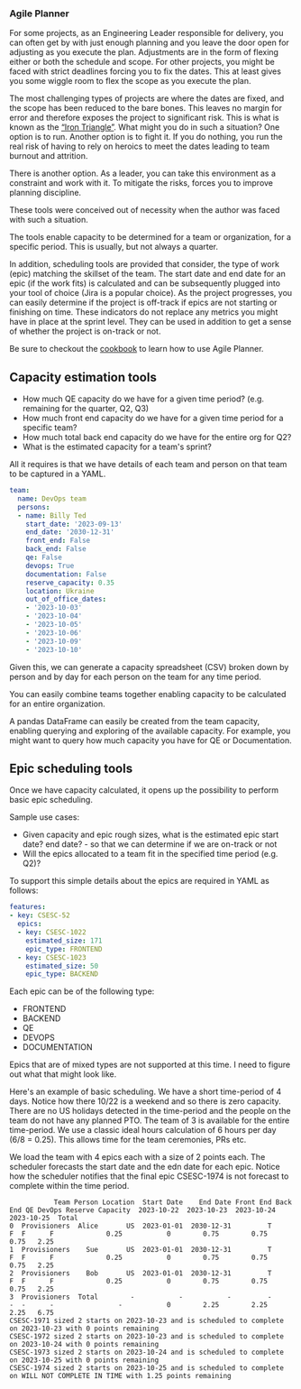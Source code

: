 ### Agile Planner

For some projects, as an Engineering Leader responsible for delivery, you can often get by with just enough planning and you leave the door open for adjusting as you execute the plan. Adjustments are in the form of flexing either or both the schedule and scope. For other projects, you might be faced with strict deadlines forcing you to fix the dates. This at least gives you some wiggle room to flex the scope as you execute the plan. 

The most challenging types of projects are where the dates are fixed, and the scope has been reduced to the bare bones. This leaves no margin for error and therefore exposes the project to significant risk. This is what is known as the [“Iron Triangle”](https://ambysoft.com/essays/brokentriangle.html). What might you do in such a situation? One option is to run. Another option is to fight it. If you do nothing, you run the real risk of having to rely on heroics to meet the dates leading to team burnout and attrition. 

There is another option. As a leader, you can take this environment as a constraint and work with it. To mitigate the risks, forces you to improve planning discipline.

These tools were conceived out of necessity when the author was faced with such a situation. 

The tools enable capacity to be determined for a team or organization, for a specific period. This is usually, but not always a quarter.

In addition, scheduling tools are provided that consider, the type of work (epic) matching the skillset of the team. The start date and end date for an epic (if the work fits) is calculated and can be subsequently plugged into your tool of choice (Jira is a popular choice). As the project progresses, you can easily determine if the project is off-track if epics are not starting or finishing on time. These indicators do not replace any metrics you might have in place at the sprint level. They can be used in addition to get a sense of whether the project is on-track or not.

Be sure to checkout the [cookbook](https://github.com/jasondchambers/agileplanner-cookbook) to learn how to use Agile Planner.

## Capacity estimation tools

- How much QE capacity do we have for a given time period? (e.g. remaining for the quarter, Q2, Q3)
- How much front end capacity do we have for a given time period for a specific team?
- How much total back end capacity do we have for the entire org for Q2?
- What is the estimated capacity for a team's sprint?

All it requires is that we have details of each team and person on that team to be captured in a YAML.

```yaml
team:
  name: DevOps team
  persons:
  - name: Billy Ted
    start_date: '2023-09-13'
    end_date: '2030-12-31'
    front_end: False
    back_end: False
    qe: False
    devops: True
    documentation: False
    reserve_capacity: 0.35
    location: Ukraine
    out_of_office_dates:
    - '2023-10-03'
    - '2023-10-04'
    - '2023-10-05'
    - '2023-10-06'
    - '2023-10-09'
    - '2023-10-10'
```

Given this, we can generate a capacity spreadsheet (CSV) broken down by person and by day for each person on the team for any time period.

You can easily combine teams together enabling capacity to be calculated for an entire organization.

A pandas DataFrame can easily be created from the team capacity, enabling querying and exploring of the available capacity. For example, you might want to query how much capacity you have for QE or Documentation.

## Epic scheduling tools

Once we have capacity calculated, it opens up the possibility to perform basic epic scheduling.

Sample use cases:

- Given capacity and epic rough sizes, what is the estimated epic start date? end date? - so that we can determine if we are on-track or not
- Will the epics allocated to a team fit in the specified time period (e.g. Q2)?

To support this simple details about the epics are required in YAML as follows:

```yaml
features:
- key: CSESC-52
  epics:
  - key: CSESC-1022
    estimated_size: 171
    epic_type: FRONTEND
  - key: CSESC-1023
    estimated_size: 50
    epic_type: BACKEND
```

Each epic can be of the following type:

- FRONTEND 
- BACKEND 
- QE 
- DEVOPS 
- DOCUMENTATION 

Epics that are of mixed types are not supported at this time. I need to figure out what that might look like.

Here's an example of basic scheduling. We have a short time-period of 4 days. Notice how there 10/22 is a weekend and so there is zero capacity. There are no US holidays detected in the time-period and the people on the team do not have any planned PTO. The team of 3 is available for the entire time-period. We use a classic ideal hours calculation of 6 hours per day (6/8 = 0.25). This allows time for the team ceremonies, PRs etc.

We load the team with 4 epics each with a size of 2 points each. The scheduler forecasts the start date and the edn date for each epic. Notice how the
scheduler notifies that the final epic CSESC-1974 is not forecast to complete within the time period.

```
           Team Person Location  Start Date    End Date Front End Back End QE DevOps Reserve Capacity  2023-10-22  2023-10-23  2023-10-24  2023-10-25  Total
0  Provisioners  Alice       US  2023-01-01  2030-12-31         T        F  F      F             0.25           0        0.75        0.75        0.75   2.25
1  Provisioners    Sue       US  2023-01-01  2030-12-31         T        F  F      F             0.25           0        0.75        0.75        0.75   2.25
2  Provisioners    Bob       US  2023-01-01  2030-12-31         T        F  F      F             0.25           0        0.75        0.75        0.75   2.25
3  Provisioners  Total        -           -           -         -        -  -      -                -           0        2.25        2.25        2.25   6.75
CSESC-1971 sized 2 starts on 2023-10-23 and is scheduled to complete on 2023-10-23 with 0 points remaining
CSESC-1972 sized 2 starts on 2023-10-23 and is scheduled to complete on 2023-10-24 with 0 points remaining
CSESC-1973 sized 2 starts on 2023-10-24 and is scheduled to complete on 2023-10-25 with 0 points remaining
CSESC-1974 sized 2 starts on 2023-10-25 and is scheduled to complete on WILL NOT COMPLETE IN TIME with 1.25 points remaining 
```

